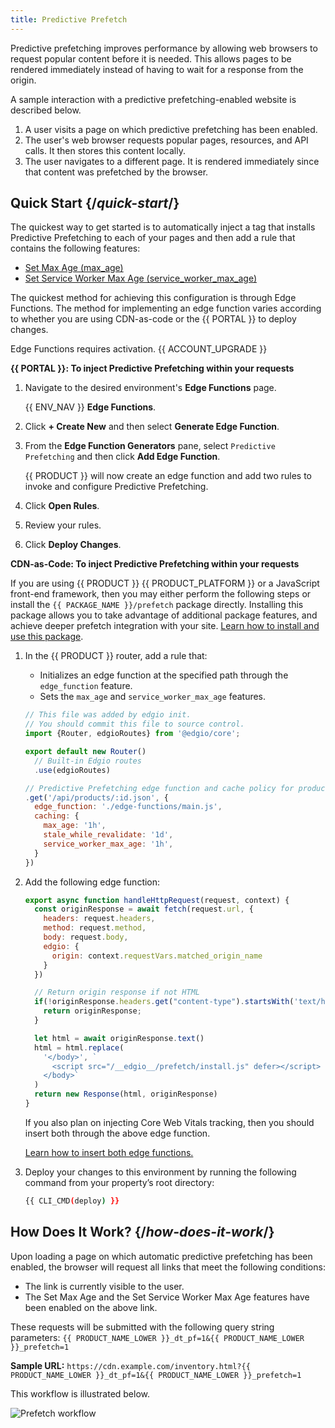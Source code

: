 ```yaml
---
title: Predictive Prefetch
---
```


Predictive prefetching improves performance by allowing web browsers to request popular content before it is needed. This allows pages to be rendered immediately instead of having to wait for a response from the origin.

A sample interaction with a predictive prefetching-enabled website is described below.

1.  A user visits a page on which predictive prefetching has been enabled.
2.  The user's web browser requests popular pages, resources, and API calls. It then stores this content locally.
3.  The user navigates to a different page. It is rendered immediately since that content was prefetched by the browser.

## Quick Start {/*quick-start*/}

The quickest way to get started is to automatically inject a tag that installs Predictive Prefetching to each of your pages and then add a rule that contains the following features:

-   [Set Max Age (max_age)](/applications/performance/rules/features#set-max-age)
-   [Set Service Worker Max Age (service_worker_max_age)](/applications/performance/rules/features#set-service-worker-max-age)

The quickest method for achieving this configuration is through Edge Functions. The method for implementing an edge function varies according to whether you are using CDN-as-code or the {{ PORTAL }} to deploy changes.

<Info>

Edge Functions requires activation. {{ ACCOUNT_UPGRADE }}

</Info>

**{{ PORTAL }}: To inject Predictive Prefetching within your requests**

1.  Navigate to the desired environment's **Edge Functions** page.

    {{ ENV_NAV }} **Edge Functions**.

2.  Click **+ Create New** and then select **Generate Edge Function**.
3.  From the **Edge Function Generators** pane, select `Predictive Prefetching` and then click **Add Edge Function**.

    {{ PRODUCT }} will now create an edge function and add two rules to invoke and configure Predictive Prefetching.

4.  Click **Open Rules**.
5.  Review your rules.
6.  Click **Deploy Changes**.

**CDN-as-Code: To inject Predictive Prefetching within your requests**

<Callout type="tip">

  If you are using {{ PRODUCT }} {{ PRODUCT_PLATFORM }} or a JavaScript front-end framework, then you may either perform the following steps or install the `{{ PACKAGE_NAME }}/prefetch` package directly. Installing this package allows you to take advantage of additional package features, and achieve deeper prefetch integration with your site. [Learn how to install and use this package](/applications/performance/prefetching/prefetching_edgio_sites).

</Callout>

1.  In the {{ PRODUCT }} router, add a rule that:

    -   Initializes an edge function at the specified path through the `edge_function` feature.
    -   Sets the `max_age` and `service_worker_max_age` features.

    ```js filename="routes.js"
    // This file was added by edgio init.
    // You should commit this file to source control.
    import {Router, edgioRoutes} from '@edgio/core';

    export default new Router()
      // Built-in Edgio routes
      .use(edgioRoutes)

    // Predictive Prefetching edge function and cache policy for product API calls
    .get('/api/products/:id.json', {
      edge_function: './edge-functions/main.js',
      caching: {
        max_age: '1h',
        stale_while_revalidate: '1d',
        service_worker_max_age: '1h',
      }
    })
    ```

2.  Add the following edge function:

    ```js filename="edge-functions/main.js"
    export async function handleHttpRequest(request, context) {
      const originResponse = await fetch(request.url, {
        headers: request.headers,
        method: request.method,
        body: request.body,
        edgio: {
          origin: context.requestVars.matched_origin_name
        }
      })

      // Return origin response if not HTML
      if(!originResponse.headers.get("content-type").startsWith('text/html')){
        return originResponse;
      }

      let html = await originResponse.text()
      html = html.replace(
        '</body>', `
          <script src="/__edgio__/prefetch/install.js" defer></script>
        </body>`
      )
      return new Response(html, originResponse)
    }
    ```
    
    <Info>
    
    If you also plan on injecting Core Web Vitals tracking, then you should insert both through the above edge function. 
    
    [Learn how to insert both edge functions.](/applications/performance/observability/real_user_monitoring#edge-functions)

    </Info>

3.  Deploy your changes to this environment by running the following command from your property’s root directory:

    ```bash
    {{ CLI_CMD(deploy) }}
    ```

## How Does It Work? {/*how-does-it-work*/}

Upon loading a page on which automatic predictive prefetching has been enabled, the browser will request all links that meet the following conditions:
-   The link is currently visible to the user.
-   The Set Max Age and the Set Service Worker Max Age features have been enabled on the above link.

These requests will be submitted with the following query string parameters: `{{ PRODUCT_NAME_LOWER }}_dt_pf=1&{{ PRODUCT_NAME_LOWER }}_prefetch=1`

**Sample URL:** `https://cdn.example.com/inventory.html?{{ PRODUCT_NAME_LOWER }}_dt_pf=1&{{ PRODUCT_NAME_LOWER }}_prefetch=1`

This workflow is illustrated below.

![Prefetch workflow](/images/v7/performance/prefetch-how-does-it-work.png)
